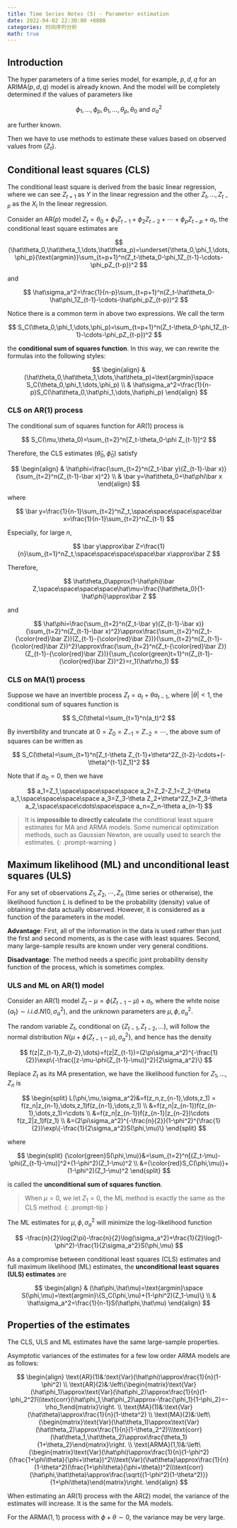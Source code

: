 ```yaml
---
title: Time Series Notes (5) - Parameter estimation
date: 2022-04-02 22:30:00 +0800
categories: 时间序列分析
math: true
---
```


## Introduction

The hyper parameters of a time series model, for example, $p,d,q$ for an $\text{ARIMA}(p,d,q)$ model is already known. And the model will be completely determined if the values of parameters like


$$
\phi_1,\dots,\phi_p,\theta_1,\dots,\theta_p,\theta_0\text{ and }\sigma_a^2
$$


are further known.

Then we have to use methods to estimate these values based on observed values from $\{Z_t\}$.

## Conditional least squares (CLS)

The conditional least square is derived from the basic linear regression, where we can see $Z_{t+1}$ as $Y$ in the linear regression and the other $Z_t,\dots,Z_{t-p}$ as the $X_i$ In the linear regression.

Consider an $\text{AR}(p)$ model $Z_t=\theta_0+\phi_1Z_{t-1}+\phi_2Z_{t-2}+\cdots+\phi_pZ_{t-p}+a_t$, the conditional least square estimates are 


$$
(\hat\theta_0,\hat\theta_1,\dots,\hat\theta_p)=\underset{\theta_0,\phi_1,\dots,\phi_p}{\text{argmin}}\sum_{t=p+1}^n(Z_t-\theta_0-\phi_1Z_{t-1}-\cdots-\phi_pZ_{t-p})^2
$$


and


$$
\hat\sigma_a^2=\frac{1}{n-p}\sum_{t=p+1}^n(Z_t-\hat\theta_0-\hat\phi_1Z_{t-1}-\cdots-\hat\phi_pZ_{t-p})^2
$$


Notice there is a common term in above two expressions. We call the term


$$
S_C(\theta_0,\phi_1,\dots,\phi_p)=\sum_{t=p+1}^n(Z_t-\theta_0-\phi_1Z_{t-1}-\cdots-\phi_pZ_{t-p})^2
$$


the **conditional sum of squares function**. In this way, we can rewrite the formulas into the following styles:


$$
\begin{align}
& (\hat\theta_0,\hat\theta_1,\dots,\hat\theta_p)=\text{argmin}\space S_C(\theta_0,\phi_1,\dots,\phi_p) \\
& \hat\sigma_a^2=\frac{1}{n-p}S_C(\hat\theta_0,\hat\phi_1,\dots,\hat\phi_p)
\end{align}
$$

### CLS on $\text{AR}(1)$ process

The conditional sum of squares function for $\text{AR}(1)$ process is


$$
S_C(\mu,\theta_0)=\sum_{t=2}^n[Z_t-\theta_0-\phi Z_{t-1}]^2
$$


Therefore, the CLS estimates $(\hat\theta_0,\hat\phi_0)$ satisfy


$$
\begin{align}
& \hat\phi=\frac{\sum_{t=2}^n(Z_t-\bar y)(Z_{t-1}-\bar x)}{\sum_{t=2}^n(Z_{t-1}-\bar x)^2} \\
& \bar y=\hat\theta_0+\hat\phi\bar x
\end{align}
$$



where


$$
\bar y=\frac{1}{n-1}\sum_{t=2}^nZ_t,\space\space\space\space\bar x=\frac{1}{n-1}\sum_{t=2}^nZ_{t-1}
$$


Especially, for large $n$,


$$
\bar y\approx\bar Z=\frac{1}{n}\sum_{t=1}^nZ_t,\space\space\space\space\bar  x\approx\bar Z
$$


Therefore,


$$
\hat\theta_0\approx(1-\hat\phi)\bar Z,\space\space\space\space\hat\mu=\frac{\hat\theta_0}{1-\hat\phi}\approx\bar Z
$$


and


$$
\hat\phi=\frac{\sum_{t=2}^n(Z_t-\bar y)(Z_{t-1}-\bar x)}{\sum_{t=2}^n(Z_{t-1}-\bar x)^2}\approx\frac{\sum_{t=2}^n(Z_t-{\color{red}\bar Z})(Z_{t-1}-{\color{red}\bar Z})}{\sum_{t=2}^n(Z_{t-1}-{\color{red}\bar Z})^2}\approx\frac{\sum_{t=2}^n(Z_t-{\color{red}\bar Z})(Z_{t-1}-{\color{red}\bar Z})}{\sum_{\color{green}t=1}^n(Z_{t-1}-{\color{red}\bar Z})^2}=r_1(\hat\rho_1)
$$

### CLS on $\text{MA}(1)$ process



Suppose we have an invertible process $Z_t=a_t+\theta a_{t-1}$, where $\vert\theta\vert<1$, the conditional sum of squares function is



$$
S_C(\theta)=\sum_{t=1}^n(a_t)^2
$$



By invertibility and truncate at $0=Z_0=Z_{-1}=Z_{-2}=\cdots$,  the above sum of squares can be written as



$$
S_C(\theta)=\sum_{t=1}^n[Z_t-\theta Z_{t-1}+\theta^2Z_{t-2}-\cdots+(-\theta)^{t-1}Z_1]^2
$$



Note that if $a_0=0$, then we have

$$
a_1=Z_1,\space\space\space\space a_2=Z_2-Z_1=Z_2-\theta a_1,\space\space\space\space a_3=Z_3-\theta Z_2+\theta^2Z_1=Z_3-\theta a_2,\space\space\cdots\space\space a_n=Z_n-\theta a_{n-1}
$$

> It is **impossible to directly calculate** the conditional least square estimates for MA and ARMA models. Some numerical optimization methods, such as Gaussian Newton,  are usually used to search the estimates.
{: .prompt-warning }

## Maximum likelihood (ML) and unconditional least squares (ULS)

For any set of observations $Z_1,Z_2,\cdots,Z_n$ (time series or otherwise), the likelihood function $L$ is defined to be the probability (density) value of obtaining the data actually observed. However, it is considered as a function of the parameters in the model.

**Advantage**: First, all of the information in the data is used rather than just the first and second moments, as is the case with least squares. Second, many large-sample results are known under very general conditions.

**Disadvantage**: The method needs a specific joint probability density function of the process, which is sometimes complex.

### ULS and ML on $\text{AR}(1)$ model

Consider an $\text{AR}(1)$ model $Z_t-\mu=\phi(Z_{t-1}-\mu)+a_t$, where the white noise $\{a_t\}\sim i.i.d.N(0,\sigma_a^2)$, and the unknown parameters are $\mu,\phi,\sigma_a^2$.

The random variable $Z_t$, conditional on $\{Z_{t-1},Z_{t-2},\dots\}$, will follow the normal distribution $N\{\mu+\phi(Z_{t−1} −\mu),\sigma_a^2\}$, and hence has the density


$$
f(z|Z_{t-1},Z_{t-2},\dots)=f(z|Z_{t-1})=(2\pi\sigma_a^2)^{-\frac{1}{2}}\exp\{-\frac{[z-\mu-\phi(Z_{t-1}-\mu)]^2}{2\sigma_a^2}\}
$$


Replace $Z_t$ as its MA presentation, we have the likelihood function for $Z_1,\dots,Z_n$ is


$$
\begin{split}
L(\phi,\mu,\sigma_a^2)&=f(z_n,z_{n-1},\dots,z_1) = f(z_n|z_{n-1},\dots,z_1)f(z_{n-1},\dots,z_1) \\
&=f(z_n|z_{n-1})f(z_{n-1},\dots,z_1)=\cdots \\
&=f(z_n|z_{n-1})f(z_{n-1}|z_{n-2})\cdots f(z_2|z_1)f(z_1) \\
&=(2\pi\sigma_a^2)^{-\frac{n}{2}}(1-\phi^2)^{\frac{1}{2}}\exp\{-\frac{1}{2\sigma_a^2}S(\phi,\mu)\}
\end{split}
$$


where


$$
\begin{split}
{\color{green}S(\phi,\mu)}&=\sum_{t=2}^n[(Z_t-\mu)-\phi(Z_{t-1}-\mu)]^2+(1-\phi^2)(Z_1-\mu)^2 \\
&={\color{red}S_C(\phi,\mu)}+(1-\phi^2)(Z_1-\mu)^2
\end{split}
$$


is called the **unconditional sum of squares function**.

> When $\mu=0$, we let $Z_1=0$, the ML method is exactly the same as the CLS method.
{: .prompt-tip }

The  ML estimates for $\mu,\phi,\sigma_a^2$ will minimize the log-likelihood function


$$
-\frac{n}{2}\log(2\pi)-\frac{n}{2}\log(\sigma_a^2)+\frac{1}{2}\log(1-\phi^2)-\frac{1}{2\sigma_a^2}S(\phi,\mu)
$$


As a compromise between conditional least squares (CLS) estimates and full maximum likelihood (ML) estimates, the **unconditional least squares (ULS) estimates** are


$$
\begin{align}
& (\hat\phi,\hat\mu)=\text{argmin}\space S(\phi,\mu)=\text{argmin}\{S_C(\phi,\mu)+(1-\phi^2)(Z_1-\mu)\} \\
& \hat\sigma_a^2=\frac{1}{n-1}S(\hat\phi,\hat\mu)
\end{align}
$$

## Properties of the estimates

The CLS, ULS and ML estimates have the same large-sample properties.

Asymptotic variances of the estimates for a few low order ARMA models are as follows:

$$
\begin{align}
\text{AR}(1)&:\text{Var}(\hat\phi)\approx\frac{1}{n}(1-\phi^2) \\
\text{AR}(2)&:\left\{\begin{matrix}\text{Var}(\hat\phi_1)\approx\text{Var}(\hat\phi_2)\approx\frac{1}{n}(1-\phi_2^2)\\\text{corr}(\hat\phi_1,\hat\phi_2)\approx-\frac{\phi_1}{1-\phi_2}=-\rho_1\end{matrix}\right. \\
\text{MA}(1)&:\text{Var}(\hat\theta)\approx\frac{1}{n}(1-\theta^2) \\
\text{MA}(2)&:\left\{\begin{matrix}\text{Var}(\hat\theta_1)\approx\text{Var}(\hat\theta_2)\approx\frac{1}{n}(1-\theta_2^2)\\\text{corr}(\hat\theta_1,\hat\theta_2)\approx\frac{\theta_1}{1+\theta_2}\end{matrix}\right. \\
\text{ARMA}(1,1)&:\left\{\begin{matrix}\text{Var}(\hat\phi)\approx\frac{1}{n}(1-\phi^2)(\frac{1+\phi\theta}{\phi+\theta})^2\\\text{Var}(\hat\theta)\approx\frac{1}{n}(1-\theta^2)(\frac{1+\phi\theta}{\phi+\theta})^2\\\text{corr}(\hat\phi,\hat\theta)\approx\frac{\sqrt{(1-\phi^2)(1-\theta^2)}}{1+\phi\theta}\end{matrix}\right.
\end{align}
$$


When estimating an $\text{AR}(1)$ process with the $\text{AR}(2)$ model, the variance of the estimates will increase. It is the same for the $\text{MA}$ models.

For the $\text{ARMA}(1,1)$ process with $\phi+\theta\sim0$, the variance may be very large.

